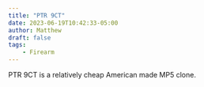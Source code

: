 ```yaml
---
title: "PTR 9CT"
date: 2023-06-19T10:42:33-05:00
author: Matthew
draft: false
tags: 
    - Firearm
---
```


PTR 9CT is a relatively cheap
 American made MP5 clone.